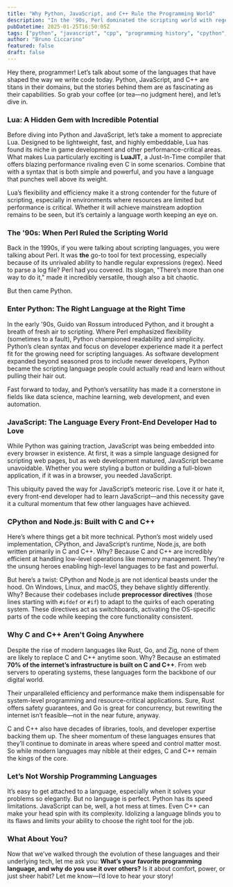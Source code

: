 ```yaml
---
title: "Why Python, JavaScript, and C++ Rule the Programming World"
description: "In the '90s, Perl dominated the scripting world with regex prowess, but Python arrived at just the right moment to shift the game. Meanwhile, JavaScript rose to fame as the backbone of front-end development. Dive into how CPython and Node.js shape these languages and why it's dangerous to idolize programming languages."
pubDatetime: 2025-01-25T16:50:05Z
tags: ["python", "javascript", "cpp", "programming history", "cpython", "nodejs"]
author: "Bruno Ciccarino"
featured: false
draft: false
---
```


Hey there, programmer! Let’s talk about some of the languages that have shaped the way we write code today. Python, JavaScript, and C++ are titans in their domains, but the stories behind them are as fascinating as their capabilities. So grab your coffee (or tea—no judgment here), and let’s dive in.

### Lua: A Hidden Gem with Incredible Potential
Before diving into Python and JavaScript, let’s take a moment to appreciate Lua. Designed to be lightweight, fast, and highly embeddable, Lua has found its niche in game development and other performance-critical areas. What makes Lua particularly exciting is **LuaJIT**, a Just-In-Time compiler that offers blazing performance rivaling even C in some scenarios. Combine that with a syntax that is both simple and powerful, and you have a language that punches well above its weight.

Lua’s flexibility and efficiency make it a strong contender for the future of scripting, especially in environments where resources are limited but performance is critical. Whether it will achieve mainstream adoption remains to be seen, but it’s certainly a language worth keeping an eye on.

### The '90s: When Perl Ruled the Scripting World
Back in the 1990s, if you were talking about scripting languages, you were talking about Perl. It was **the** go-to tool for text processing, especially because of its unrivaled ability to handle regular expressions (regex). Need to parse a log file? Perl had you covered. Its slogan, "There’s more than one way to do it," made it incredibly versatile, though also a bit chaotic.

But then came Python.

### Enter Python: The Right Language at the Right Time
In the early '90s, Guido van Rossum introduced Python, and it brought a breath of fresh air to scripting. Where Perl emphasized flexibility (sometimes to a fault), Python championed readability and simplicity. Python’s clean syntax and focus on developer experience made it a perfect fit for the growing need for scripting languages. As software development expanded beyond seasoned pros to include newer developers, Python became the scripting language people could actually read and learn without pulling their hair out.

Fast forward to today, and Python’s versatility has made it a cornerstone in fields like data science, machine learning, web development, and even automation.

### JavaScript: The Language Every Front-End Developer Had to Love
While Python was gaining traction, JavaScript was being embedded into every browser in existence. At first, it was a simple language designed for scripting web pages, but as web development matured, JavaScript became unavoidable. Whether you were styling a button or building a full-blown application, if it was in a browser, you needed JavaScript.

This ubiquity paved the way for JavaScript’s meteoric rise. Love it or hate it, every front-end developer had to learn JavaScript—and this necessity gave it a cultural momentum that few other languages have achieved.

### CPython and Node.js: Built with C and C++
Here’s where things get a bit more technical. Python’s most widely used implementation, CPython, and JavaScript’s runtime, Node.js, are both written primarily in C and C++. Why? Because C and C++ are incredibly efficient at handling low-level operations like memory management. They’re the unsung heroes enabling high-level languages to be fast and powerful.

But here’s a twist: CPython and Node.js are not identical beasts under the hood. On Windows, Linux, and macOS, they behave slightly differently. Why? Because their codebases include **preprocessor directives** (those lines starting with `#ifdef` or `#if`) to adapt to the quirks of each operating system. These directives act as switchboards, activating the OS-specific parts of the code while keeping the core functionality consistent.

### Why C and C++ Aren't Going Anywhere
Despite the rise of modern languages like Rust, Go, and Zig, none of them are likely to replace C and C++ anytime soon. Why? Because an estimated **70% of the internet’s infrastructure is built on C and C++**. From web servers to operating systems, these languages form the backbone of our digital world. 

Their unparalleled efficiency and performance make them indispensable for system-level programming and resource-critical applications. Sure, Rust offers safety guarantees, and Go is great for concurrency, but rewriting the internet isn’t feasible—not in the near future, anyway.

C and C++ also have decades of libraries, tools, and developer expertise backing them up. The sheer momentum of these languages ensures that they’ll continue to dominate in areas where speed and control matter most. So while modern languages may nibble at their edges, C and C++ remain the kings of the core.

### Let’s Not Worship Programming Languages
It’s easy to get attached to a language, especially when it solves your problems so elegantly. But no language is perfect. Python has its speed limitations. JavaScript can be, well, a hot mess at times. Even C++ can make your head spin with its complexity. Idolizing a language blinds you to its flaws and limits your ability to choose the right tool for the job.

### What About You?
Now that we’ve walked through the evolution of these languages and their underlying tech, let me ask you: **What’s your favorite programming language, and why do you use it over others?** Is it about comfort, power, or just sheer habit? Let me know—I’d love to hear your story!